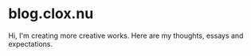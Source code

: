 # blog.clox.nu
 Hi, I'm creating more creative works. Here are my thoughts, essays and expectations.
